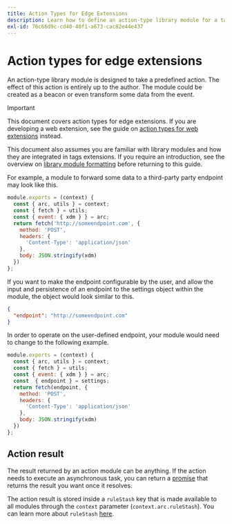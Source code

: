 ```yaml
---
title: Action Types for Edge Extensions
description: Learn how to define an action-type library module for a tags edge extension in Adobe Experience Platform.
exl-id: 76c66d9c-cd40-40f1-a673-cac82e44e437
---
```

# Action types for edge extensions

An action-type library module is designed to take a predefined action. The effect of this action is entirely up to the author. The module could be created as a beacon or even transform some data from the event.

>[!IMPORTANT]
>
>This document covers action types for edge extensions. If you are developing a web extension, see the guide on [action types for web extensions](../web/action-types.md) instead.
>
>This document also assumes you are familiar with library modules and how they are integrated in tags extensions. If you require an introduction, see the overview on [library module formatting](./format.md) before returning to this guide.

For example, a module to forward some data to a third-party party endpoint may look like this.

```js
module.exports = (context) {
  const { arc, utils } = context;
  const { fetch } = utils;
  const { event: { xdm } } = arc;
  return fetch('http://someendpoint.com', {
    method: 'POST',
    headers: {
      'Content-Type': 'application/json'
    },
    body: JSON.stringify(xdm)
  })
};
```

If you want to make the endpoint configurable by the user, and allow the input and persistence of an endpoint to the settings object within the module, the object would look similar to this.

```json
{
  "endpoint": "http://someendpoint.com"
}
```

In order to operate on the user-defined endpoint, your module would need to change to the following example.

```js
module.exports = (context) {
  const { arc, utils } = context;
  const { fetch } = utils;
  const { event: { xdm } } = arc;
  const  { endpoint } = settings;
  return fetch(endpoint, {
    method: 'POST',
    headers: {
      'Content-Type': 'application/json'
    },
    body: JSON.stringify(xdm)
  })
};
```

## Action result

The result returned by an action module can be anything. If the action needs to execute an asynchronous task, you can return a [promise](https://developer.mozilla.org/en-US/docs/Web/JavaScript/Reference/Global_Objects/Promise) that returns the result you want once it resolves.

The action result is stored inside a `ruleStash` key that is made available to all modules through the `context` parameter (`context.arc.ruleStash`). You can learn more about `ruleStash` [here](./context.md#rulestash).
